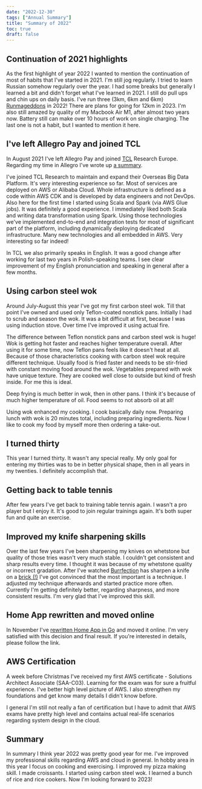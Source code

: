 ```yaml
---
date: "2022-12-30"
tags: ["Annual Summary"]
title: "Summary of 2022"
toc: true
draft: false
---
```


## Continuation of 2021 highlights

As the first highlight of year 2022 I wanted to mention the continuation of most
of habits that I've started in 2021. I'm still jog regularly. I tried to
learn Russian somehow regularly over the year. I had some breaks but generally I
learned a bit and didn't forget what I've learned in 2021. I still do pull ups
and chin ups on daily basis. I've run three (3km, 6km and 6km)
[Runmageddons](https://www.runmageddon.pl) in 2022! There are plans for going
for 12km in 2023. I'm also still amazed by quality of my Macbook Air M1, after
almost two years now. Battery still can make over 10 hours of work on single
charging. The last one is not a habit, but I wanted to mention it here.


## I've left Allegro Pay and joined TCL

In August 2021 I've left Allegro Pay and joined
[TCL](https://www.tcl.com/global/en) Research Europe. Regarding my time in
Allegro I've wrote up [a summary](https://dskrzypiec.dev/allegropay/).

I've joined TCL Research to maintain and expand their Overseas Big Data
Platform. It's very interesting experience so far. Most of services are deployed
on AWS or Alibaba Cloud. Whole infrastructure is defined as a code within AWS
CDK and is developed by data engineers and not DevOps. Also here for the first
time I started using Scala and Spark (via AWS Glue jobs). It was definitely a
good experience. I immediately liked both Scala and writing data transformation
using Spark. Using those technologies we've implemented end-to-end and
integration tests for most of significant part of the platform, including
dynamically deploying dedicated infrastructure. Many new technologies and all
embedded in AWS. Very interesting so far indeed!

In TCL we also primarily speaks in English. It was a good change after working
for last two years in Polish-speaking teams. I see clear improvement of my English
pronunciation and speaking in general after a few months.


## Using carbon steel wok

Around July-August this year I've got my first carbon steel wok. Till that point
I've owned and used only Teflon-coated nonstick pans. Initially I had to scrub
and season the wok. It was a bit difficult at first, because I was using
induction stove. Over time I've improved it using actual fire.

The difference between Teflon nonstick pans and carbon steel wok is huge! Wok is
getting hot faster and reaches higher temperature overall. After using it for
some time, now Teflon pans feels like it doesn't heat at all. Because of those
characteristics cooking with carbon steel wok require different technique.
Usually food is fried faster and needs to be stir-fried with constant moving
food around the wok. Vegetables prepared with wok have unique texture. They are
cooked well close to outside but kind of fresh inside. For me this is ideal.

Deep frying is much better in wok, then in other pans. I think it's because of
much higher temperature of oil. Food seems to not absorb oil at all!

Using wok enhanced my cooking. I cook basically daily now. Preparing lunch with
wok is 20 minutes total, including preparing ingredients. Now I like to cook
my food by myself more then ordering a take-out.


## I turned thirty

This year I turned thirty. It wasn't any special really. My only goal for
entering my thirties was to be in better physical shape, then in all years in my
twenties. I definitely accomplish that.


## Getting back to table tennis

After few years I've get back to training table tennis again. I wasn't a pro
player but I enjoy it. It's good to join regular trainings again. It's both
super fun and quite an exercise.


## Improved my knife sharpening skills

Over the last few years I've been sharpening my knives on whetstone but quality
of those tries wasn't very much stable. I couldn't get consistent and sharp
results every time. I thought it was because of my whetstone quality or
incorrect gradation. After I've watched
[Burrfection](https://www.youtube.com/@Burrfection) has sharpen a knife on a
[brick (!)](https://www.youtube.com/watch?v=qoEZI82-M_k) I've got convinced that
the most important is a technique. I adjusted my technique afterwards and
started practice more often. Currently I'm getting definitely better, regarding
sharpness, and more consistent results. I'm very glad that I've improved this
skill.


## Home App rewritten and moved online

In November I've [rewritten Home App in Go](https://dskrzypiec.dev/home-app-go/)
and moved it online. I'm very satisfied with this decision and final result.
If you're interested in details, please follow the link.


## AWS Certification

A week before Christmas I've received my first AWS certificate - Solutions
Architect Associate (SAA-C03). Learning for the exam was for sure a fruitful
experience. I've better high level picture of AWS. I also strengthen my
foundations and get know many details I didn't know before.

I general I'm still not really a fan of certification but I have to admit that
AWS exams have pretty high level and contains actual real-life scenarios
regarding system design in the cloud.


## Summary

In summary I think year 2022 was pretty good year for me. I've improved my
professional skills regarding AWS and cloud in general. In hobby area in this
year I focus on cooking and exercising. I improved my pizza making skill. I made
croissants. I started using carbon steel wok. I learned a bunch of rice and rice
cookers. Now I'm looking forward to 2023!

